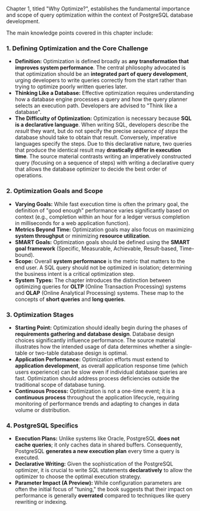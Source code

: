 Chapter 1, titled "Why Optimize?", establishes the fundamental importance and scope of query optimization within the context of PostgreSQL database development.

The main knowledge points covered in this chapter include:

### 1. Defining Optimization and the Core Challenge

- **Definition:** Optimization is defined broadly as **any transformation that improves system performance**. The central philosophy advocated is that optimization should be an **integrated part of query development**, urging developers to write queries correctly from the start rather than trying to optimize poorly written queries later.
- **Thinking Like a Database:** Effective optimization requires understanding how a database engine processes a query and how the query planner selects an execution path. Developers are advised to "Think like a database".
- **The Difficulty of Optimization:** Optimization is necessary because **SQL is a declarative language**. When writing SQL, developers describe the _result_ they want, but do not specify the precise _sequence of steps_ the database should take to obtain that result. Conversely, imperative languages specify the steps. Due to this declarative nature, two queries that produce the identical result may **drastically differ in execution time**. The source material contrasts writing an imperatively constructed query (focusing on a sequence of steps) with writing a declarative query that allows the database optimizer to decide the best order of operations.

### 2. Optimization Goals and Scope

- **Varying Goals:** While fast execution time is often the primary goal, the definition of "good enough" performance varies significantly based on context (e.g., completion within an hour for a ledger versus completion in milliseconds for a web application function).
- **Metrics Beyond Time:** Optimization goals may also focus on maximizing **system throughput** or minimizing **resource utilization**.
- **SMART Goals:** Optimization goals should be defined using the **SMART goal framework** (Specific, Measurable, Achievable, Result-based, Time-bound).
- **Scope:** Overall **system performance** is the metric that matters to the end user. A SQL query should not be optimized in isolation; determining the business intent is a critical optimization step.
- **System Types:** The chapter introduces the distinction between optimizing queries for **OLTP** (Online Transaction Processing) systems and **OLAP** (Online Analytical Processing) systems. These map to the concepts of **short queries** and **long queries**.

### 3. Optimization Stages

- **Starting Point:** Optimization should ideally begin during the phases of **requirements gathering and database design**. Database design choices significantly influence performance. The source material illustrates how the intended usage of data determines whether a single-table or two-table database design is optimal.
- **Application Performance:** Optimization efforts must extend to **application development**, as overall application response time (which users experience) can be slow even if individual database queries are fast. Optimization should address process deficiencies outside the traditional scope of database tuning.
- **Continuous Process:** Optimization is not a one-time event; it is a **continuous process** throughout the application lifecycle, requiring monitoring of performance trends and adapting to changes in data volume or distribution.

### 4. PostgreSQL Specifics

- **Execution Plans:** Unlike systems like Oracle, PostgreSQL **does not cache queries**; it only caches data in shared buffers. Consequently, PostgreSQL **generates a new execution plan** every time a query is executed.
- **Declarative Writing:** Given the sophistication of the PostgreSQL optimizer, it is crucial to write SQL statements **declaratively** to allow the optimizer to choose the optimal execution strategy.
- **Parameter Impact (A Preview):** While configuration parameters are often the initial focus of "tuning," the book suggests that their impact on performance is generally **overrated** compared to techniques like query rewriting or indexing.
